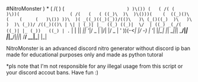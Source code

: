 #NitroMonster
    )                       *
 ( /(         )           (  `                       )
 )\()) (   ( /( (         )\))(                   ( /(   (   (
((_)\  )\  )\()))(    (  ((_)()\   (    (     (   )\()) ))\  )(
 _((_)((_)(_))/(()\   )\ (_()((_)  )\   )\ )  )\ (_))/ /((_)(()\
| \| | (_)| |_  ((_) ((_)|  \/  | ((_) _(_/( ((_)| |_ (_))   ((_)
| .` | | ||  _|| '_|/ _ \| |\/| |/ _ \| ' \))(_-<|  _|/ -_) | '_|
|_|\_| |_| \__||_|  \___/|_|  |_|\___/|_||_| /__/ \__|\___| |_|

NitroMonster is an advanced discord nitro generator without discord ip ban made for educational purposes only and made as python tutoral 

*pls note that I'm not responsible for any illegal usage from this script or your discord accout bans. Have fun :)